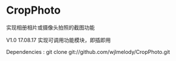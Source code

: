 # CropPhoto

实现相册相片或摄像头拍照的截图功能

V1.0 17.08.17
实现可调用功能模块，即插即用

Dependencies :
git clone git://github.com/wjlmelody/CropPhoto.git
